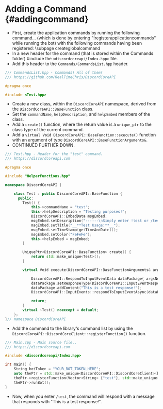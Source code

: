 Adding a Command {#addingcommand}
============
- First, create the application commands by running the following command... (which is done by entering "!registerapplicationcommands" while running the bot) with the following commands having been registered: \subpage createglobalcommand
- In a new header for the command (that is stored within the Commands folder) \#include the `<discordcoreapi/Index.hpp>` file.
- Add this header to the `Commands/CommandsList.hpp` header.
```cpp
/// CommandsList.hpp - Commands! All of them!
/// https://github.com/RealTimeChris/DiscordCoreAPI

#pragma once

#include <Test.hpp>

```
- Create a new class, within the `DiscordCoreAPI` namespace, derived from the `DiscordCoreAPI::BaseFunction` class.
- Set the `commandName`, `helpDescription`, and `helpEmbed` members of the class.
- Add a `create()` function, where the return value is a `unique_ptr` to the class type of the current command.
- Add a `virtual Void DiscordCoreAPI::BaseFunction::execute()` function with an argument of type `DiscordCoreAPI::BaseFunctionArguments&`.
- CONTINUED FURTHER DOWN.

```cpp
/// Test.hpp - Header for the "test" command.
/// https://discordcoreapi.com

#pragma once

#include "HelperFunctions.hpp"

namespace DiscordCoreAPI {

	class Test : public DiscordCoreAPI::BaseFunction {
	  public:
		Test() {
			this->commandName = "test";
			this->helpDescription = "Testing purposes!";
			DiscordCoreAPI::EmbedData msgEmbed;
			msgEmbed.setDescription("------\nSimply enter !test or /test!\n------");
			msgEmbed.setTitle("__**Test Usage:**__");
			msgEmbed.setTimeStamp(getTimeAndDate());
			msgEmbed.setColor("FeFeFe");
			this->helpEmbed = msgEmbed;
		}

		UniquePtr<DiscordCoreAPI::BaseFunction> create() {
			return std::make_unique<Test>();
		}

		virtual Void execute(DiscordCoreAPI::BaseFunctionArguments& argsNew) {

			DiscordCoreAPI::RespondToInputEventData dataPackage{ argsNew.eventData };
			dataPackage.setResponseType(DiscordCoreAPI::InputEventResponseType::Interaction_Response);
			dataPackage.addContent("This is a test response!");
			DiscordCoreAPI::InputEvents::respondToInputEventAsync(dataPackage).get();

			return;
		}
		virtual ~Test() noexcept = default;
	};
}// namespace DiscordCoreAPI
```

- Add the command to the library's command list by using the `DiscordCoreAPI::DiscordCoreClient::registerFunction()` function.

```cpp
/// Main.cpp - Main source file..
/// https://discordcoreapi.com

#include <discordcoreapi/Index.hpp>

int main() {
	String botToken = "YOUR_BOT_TOKEN_HERE";
	auto thePtr = std::make_unique<DiscordCoreAPI::DiscordCoreClient>(botToken);
	thePtr->registerFunction(Vector<String> {"test"}, std::make_unique<DiscordCoreAPI::Test>());
	thePtr->runBot();
}
```
- Now, when you enter `/test`, the command will respond with a message that responds with "This is a test response!".

